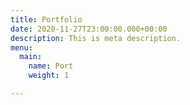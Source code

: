 ```yaml
---
title: Portfolio
date: 2020-11-27T23:00:00.000+00:00
description: This is meta description.
menu:
  main:
    name: Port
    weight: 1

---
```

